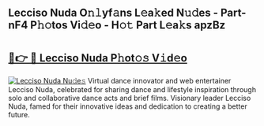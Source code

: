 ## Lecciso Nuda O𝚗𝚕yf𝚊ns L𝚎a𝚔ed N𝚞𝚍es - Part-nF4 P𝚑𝚘tos Vi𝚍𝚎o - H𝚘𝚝 Part L𝚎a𝚔s apzBz

# <h2><a href="http://kf3k5tp.oniu.top/?m=Lecciso+Nuda">🔗👉 🔴 Lecciso Nuda P𝚑ot𝚘𝚜 V𝚒d𝚎o</a></h2>

[![Lecciso Nuda Nu𝚍e𝚜](https://i.imgur.com/0qMVB7G.gif)](http://kf3k5tp.oniu.top/?m=Lecciso+Nuda)
Virtual dance innovator and web entertainer Lecciso Nuda, celebrated for sharing dance and lifestyle inspiration through solo and collaborative dance acts and brief films. Visionary leader Lecciso Nuda, famed for their innovative ideas and dedication to creating a better future.  
